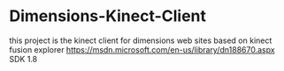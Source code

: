 # Dimensions-Kinect-Client
this project is the kinect client for dimensions web sites
based on kinect fusion explorer
https://msdn.microsoft.com/en-us/library/dn188670.aspx
SDK 1.8
